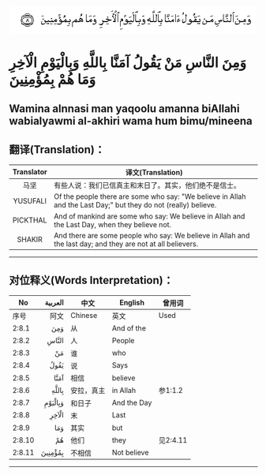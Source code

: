 ![002:008](images/002_008.gif)

#  وَمِنَ النَّاسِ مَنْ يَقُولُ آمَنَّا بِاللَّهِ وَبِالْيَوْمِ الْآخِرِ وَمَا هُمْ بِمُؤْمِنِينَ 

## Wamina alnnasi man yaqoolu amanna biAllahi wabialyawmi al-akhiri wama hum bimu/mineena

## 翻译(Translation)：

| Translator | 译文(Translation)                                            |
|:----------:| ------------------------------------------------------------ |
| 马坚       | 有些人说：我们已信真主和末日了。其实，他们绝不是信士。       |
| YUSUFALI   | Of the people there are some who say: "We believe in Allah and the Last Day;" but they do not (really) believe. |
| PICKTHAL   | And of mankind are some who say: We believe in Allah and the Last Day, when they believe not. |
| SHAKIR     | And there are some people who say: We believe in Allah and the last day; and they are not at all believers. |

---

## 对位释义(Words Interpretation)：

| No     | العربية | 中文       | English     | 曾用词   |
| ------ | ------: | ---------- | ----------- | -------- |
| 序号   |    阿文 | Chinese    | 英文        | Used     |
| 2:8.1  |     وَمِنَ | 从         | And of the  |          |
| 2:8.2  |   النَّاسِ | 人         | People      |          |
| 2:8.3  |      مَنْ | 谁         | who         |          |
| 2:8.4  |    يَقُولُ | 说         | Says        |          |
| 2:8.5  |    آمَنَّا | 相信       | believe     |          |
| 2:8.6  |   بِاللَّهِ | 安拉，真主 | in Allah    | 参1:1.2  |
| 2:8.7  | وَبِالْيَوْمِ | 和日子     | And the Day |          |
| 2:8.8  |   الْآخِرِ | 末         | Last        |          |
| 2:8.9  |     وَمَا | 其实       | but         |          |
| 2:8.10 |      هُمْ | 他们       | they        | 见2:4.11 |
| 2:8.11 | بِمُؤْمِنِينَ | 不相信     | Not believe |          |

---
